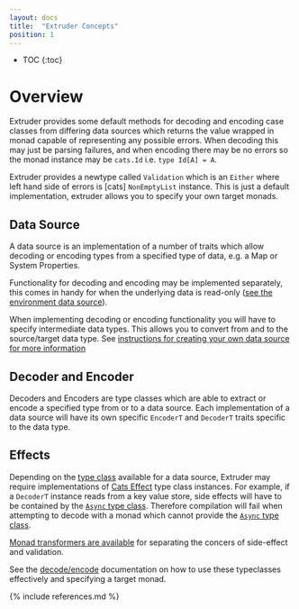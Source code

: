 ```yaml
---
layout: docs
title:  "Extruder Concepts"
position: 1
---
```

* TOC
{:toc}

# Overview

Extruder provides some default methods for decoding and encoding case classes from differing data sources which returns the value wrapped in monad capable of representing any possible errors. When decoding this may just be parsing failures, and when encoding there may be no errors so the monad instance may be `cats.Id` i.e. `type Id[A] = A`.

Extruder provides a newtype called `Validation` which is an `Either` where left hand side of errors is [cats] `NonEmptyList` instance. This is just a default implementation, extruder allows you to specify your own target monads.

## Data Source

A data source is an implementation of a number of traits which allow decoding or encoding types from a specified type of data, e.g. a Map or System Properties.

Functionality for decoding and encoding may be implemented separately, this comes in handy for when the underlying data is read-only ([see the environment data source](https://github.com/janstenpickle/extruder/blob/master/system-sources/src/main/scala/extruder/system/EnvironmentDataSource.scala)).

When implementing decoding or encoding functionality you will have to specify intermediate data types. This allows you to convert from and to the source/target data type. See [instructions for creating your own data source for more information](data_source.html)

## Decoder and Encoder

Decoders and Encoders are type classes which are able to extract or encode a specified type from or to a data source. Each implementation of a data source will have its own specific `EncoderT` and `DecoderT` traits specific to the data type.

## Effects

Depending on the [type class](type-classes.html) available for a data source, Extruder may require implementations of [Cats Effect](https://typelevel.org/cats-effect/) type class instances. For example, if a `DecoderT` instance reads from a key value store, side effects will have to be contained by the [`Async` type class](https://typelevel.org/cats-effect/typeclasses/async.html). Therefore compilation will fail when attempting to decode with a monad which cannot provide the [`Async` type class](https://typelevel.org/cats-effect/typeclasses/async.html). 

[Monad transformers are available](datatypes.html#evalvalidation) for separating the concers of side-effect and validation.

See the [decode/encode](decode_encode.html) documentation on how to use these typeclasses effectively and specifying a target monad.

{% include references.md %}
